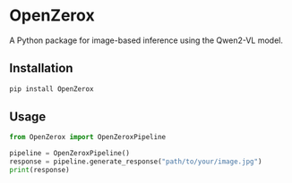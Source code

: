# OpenZerox

A Python package for image-based inference using the Qwen2-VL model.

## Installation

```bash
pip install OpenZerox
```

## Usage

```python
from OpenZerox import OpenZeroxPipeline

pipeline = OpenZeroxPipeline()
response = pipeline.generate_response("path/to/your/image.jpg")
print(response)
```